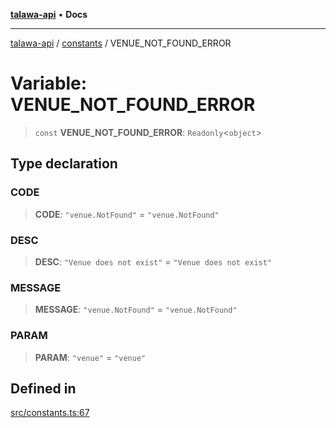 [**talawa-api**](../../README.md) • **Docs**

***

[talawa-api](../../modules.md) / [constants](../README.md) / VENUE\_NOT\_FOUND\_ERROR

# Variable: VENUE\_NOT\_FOUND\_ERROR

> `const` **VENUE\_NOT\_FOUND\_ERROR**: `Readonly`\<`object`\>

## Type declaration

### CODE

> **CODE**: `"venue.NotFound"` = `"venue.NotFound"`

### DESC

> **DESC**: `"Venue does not exist"` = `"Venue does not exist"`

### MESSAGE

> **MESSAGE**: `"venue.NotFound"` = `"venue.NotFound"`

### PARAM

> **PARAM**: `"venue"` = `"venue"`

## Defined in

[src/constants.ts:67](https://github.com/PalisadoesFoundation/talawa-api/blob/fe65d855b3d1e3e4af621340e7e8bfa0325634c1/src/constants.ts#L67)
